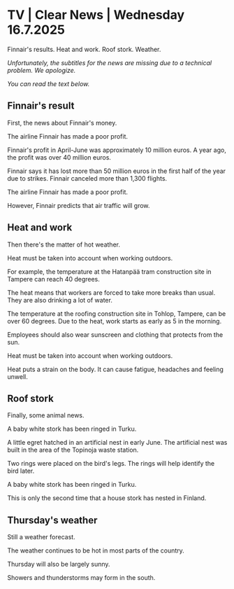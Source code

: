 # TV | Clear News | Wednesday 16.7.2025

Finnair's results. Heat and work. Roof stork. Weather.

*Unfortunately, the subtitles for the news are missing due to a technical problem. We apologize.*

*You can read the text below.*

## Finnair's result

First, the news about Finnair's money.

The airline Finnair has made a poor profit.

Finnair's profit in April-June was approximately 10 million euros. A year ago, the profit was over 40 million euros.

Finnair says it has lost more than 50 million euros in the first half of the year due to strikes. Finnair canceled more than 1,300 flights.

The airline Finnair has made a poor profit.

However, Finnair predicts that air traffic will grow.

## Heat and work

Then there's the matter of hot weather.

Heat must be taken into account when working outdoors.

For example, the temperature at the Hatanpää tram construction site in Tampere can reach 40 degrees.

The heat means that workers are forced to take more breaks than usual. They are also drinking a lot of water.

The temperature at the roofing construction site in Tohlop, Tampere, can be over 60 degrees. Due to the heat, work starts as early as 5 in the morning.

Employees should also wear sunscreen and clothing that protects from the sun.

Heat must be taken into account when working outdoors.

Heat puts a strain on the body. It can cause fatigue, headaches and feeling unwell.

## Roof stork

Finally, some animal news.

A baby white stork has been ringed in Turku.

A little egret hatched in an artificial nest in early June. The artificial nest was built in the area of the Topinoja waste station.

Two rings were placed on the bird's legs. The rings will help identify the bird later.

A baby white stork has been ringed in Turku.

This is only the second time that a house stork has nested in Finland.

## Thursday's weather

Still a weather forecast.

The weather continues to be hot in most parts of the country.

Thursday will also be largely sunny.

Showers and thunderstorms may form in the south.
